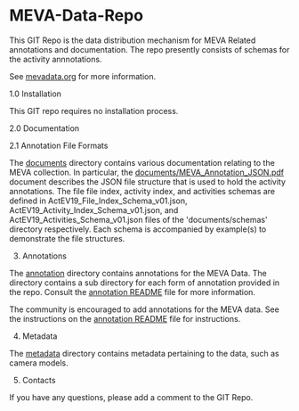 # MEVA-Data-Repo

This GIT Repo is the data distribution mechanism for MEVA Related
annotations and documentation.  The repo presently consists of schemas
for the activity annnotations.

See [mevadata.org](http://mevadata.org) for more information.

1.0 Installation

This GIT repo requires no installation process.

2.0 Documentation

2.1 Annotation File Formats

The [documents](documents) directory contains various documentation
relating to the MEVA collection. In particular, the
[documents/MEVA_Annotation_JSON.pdf](MEVA_Annotation_JSON.pdf)
document describes the JSON file structure that is used to hold the
activity annotations.  The file file index, activity index, and
activities schemas are defined in ActEV19_File_Index_Schema_v01.json,
ActEV19_Activity_Index_Schema_v01.json, and
ActEV19_Activities_Schema_v01.json files of the 'documents/schemas'
directory respectively. Each schema is accompanied by example(s) to
demonstrate the file structures.

3. Annotations

The [annotation](annotation) directory contains annotations for the MEVA Data.
The directory contains a sub directory for each form of annotation
provided in the repo.  Consult the [annotation
README](annotation/README.txt) file for more information.

The community is encouraged to add annotations for the MEVA data.  See
the instructions on the [annotation README](annotation/README.txt)
file for instructions.

4. Metadata

The [metadata](metadata) directory contains metadata pertaining to the
data, such as camera models.

5. Contacts

If you have any questions, please add a comment to the GIT Repo.

